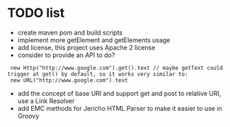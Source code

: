 # TODO list #
  * create maven pom and build scripts
  * implement more getElement and getElements usage
  * add license, this project uses Apache 2 license
  * consider to provide an API to do?
```
 new Http("http://www.google.com").get().text // maybe getText could trigger at get() by default, so it works very similar to:
 new URL("http://www.google.com").text
```
  * add the concept of base URI and support get and post to relative URI, use a Link Resolver
  * add EMC methods for Jericho HTML Parser to make it easier to use in Groovy